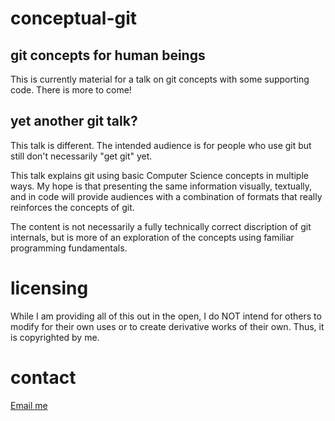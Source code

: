 # conceptual-git
## git concepts for human beings

This is currently material for a talk on git concepts with some supporting code. There is more to come!

## yet another git talk?

This talk is different. The intended audience is for people who use git but still don't necessarily "get git" yet.

This talk explains git using basic Computer Science concepts in multiple ways. 
My hope is that presenting the same information visually, textually, and in code will provide audiences with a
combination of formats that really reinforces the concepts of git.

The content is not necessarily a fully technically correct discription of git internals, but is more of an
exploration of the concepts using familiar programming fundamentals.

# licensing

While I am providing all of this out in the open, I do NOT intend for others to modify for their
own uses or to create derivative works of their own. Thus, it is copyrighted by me.


# contact

[Email me](mailto:tony@heupel.net)
